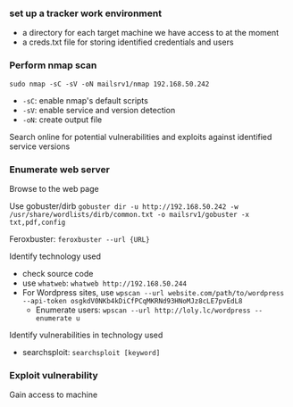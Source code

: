 ### set up a tracker work environment
- a directory for each target machine we have access to at the moment
- a creds.txt file for storing identified credentials and users

### Perform nmap scan
`sudo nmap -sC -sV -oN mailsrv1/nmap 192.168.50.242`
- `-sC`: enable nmap's default scripts
- `-sV`: enable service and version detection
- `-oN`: create output file

Search online for potential vulnerabilities and exploits against identified service versions

### Enumerate web server

Browse to the web page

Use gobuster/dirb
`gobuster dir -u http://192.168.50.242 -w /usr/share/wordlists/dirb/common.txt -o mailsrv1/gobuster -x txt,pdf,config`

Feroxbuster:
`feroxbuster --url {URL}`

Identify technology used 
- check source code
- use `whatweb`:
  `whatweb http://192.168.50.244`
- For Wordpress sites, use `wpscan --url website.com/path/to/wordpress --api-token osgkdV0NKb4kDiCfPCqMKRNd93HNoMJz8cLE7pvEdL8`
	- Enumerate users: `wpscan --url http://loly.lc/wordpress --enumerate u`

Identify vulnerabilities in technology used
- searchsploit:
  `searchsploit [keyword]`

### Exploit vulnerability

Gain access to machine


